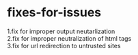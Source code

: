 # fixes-for-issues
  
  1.fix for improper output neutarlization <br/>
  2.fix for improper neutralization of html tags <br/>
  3.fix for url redirection to untrusted sites <br/>
